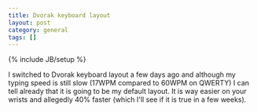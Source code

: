 ```yaml
---
title: Dvorak keyboard layout
layout: post
category: general
tags: []
---
```

{% include JB/setup %}

I switched to Dvorak keyboard layout a few days ago and although my typing speed is still slow (17WPM compared to 60WPM on QWERTY) I can tell already that it is going to be my default layout. It is way easier on your wrists and allegedly 40% faster (which I'll see if it is true in a few weeks).
